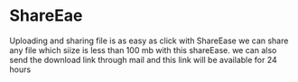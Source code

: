 # ShareEae
Uploading and sharing file is as easy as click with ShareEase
we can share any file which siize is less than 100 mb with this shareEase. 
we can also send the download link through mail and this link will be available for 24 hours

